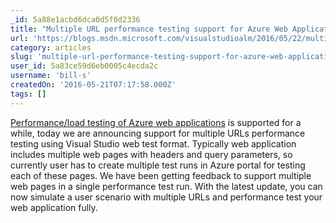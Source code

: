 ```yaml
---
_id: 5a88e1acbd6dca0d5f0d2336
title: "Multiple URL performance testing support for Azure Web Applications"
url: 'https://blogs.msdn.microsoft.com/visualstudioalm/2016/05/22/multiple-url-performance-testing-support-for-azure-web-applications/'
category: articles
slug: 'multiple-url-performance-testing-support-for-azure-web-applications'
user_id: 5a83ce59d6eb0005c4ecda2c
username: 'bill-s'
createdOn: '2016-05-21T07:17:58.000Z'
tags: []
---
```


<a href="https://blogs.msdn.microsoft.com/visualstudioalm/2015/09/15/announcing-public-preview-for-performanceload-testing-of-azure-webapp/">Performance/load testing of Azure web applications</a> is supported for a while, today we are announcing support for multiple URLs performance testing using Visual Studio web test format. Typically web application includes multiple web pages with headers and query parameters, so currently user has to create multiple test runs in Azure portal for testing each of these pages. We have been getting feedback to support multiple web pages in a single performance test run. With the latest update, you can now simulate a user scenario with multiple URLs and performance test your web application fully.
